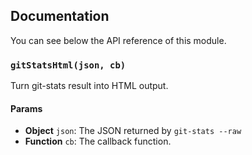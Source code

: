 ## Documentation

You can see below the API reference of this module.

### `gitStatsHtml(json, cb)`
Turn git-stats result into HTML output.

#### Params
- **Object** `json`: The JSON returned by `git-stats --raw`
- **Function** `cb`: The callback function.

